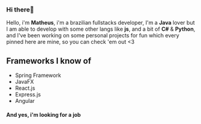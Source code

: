 ### Hi there👋

<!--
**wyvern800/wyvern800** is a ✨ _special_ ✨ repository because its `README.md` (this file) appears on your GitHub profile.
- 🔭 I’m currently working on some personal projects
- 🌱 I’m currently learning React
- 📫 How to reach me: Pay me I mean, PM me
- 😄 Pronouns: Him
- ⚡ Fun fact: Cookies
-->
Hello, i'm **Matheus**, i'm a brazilian fullstacks developer, I'm a **Java** lover but I am able to develop with some other langs like **js**, and a bit of **C#** & **Python**, and I've been working on some personal projects for fun which every pinned here are mine, so you can check 'em out <3 

## Frameworks I know of
- Spring Framework
- JavaFX
- React.js
- Express.js
- Angular

#### And yes, i'm looking for a job
